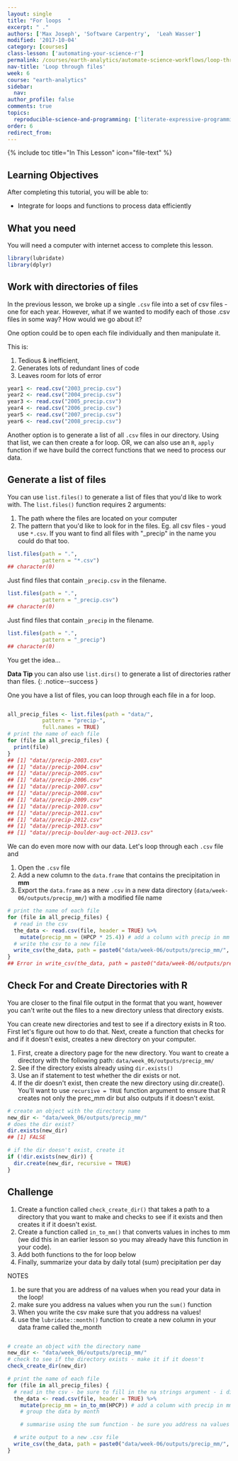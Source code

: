 ```yaml
---
layout: single
title: "For loops  "
excerpt: " ."
authors: ['Max Joseph', 'Software Carpentry',  'Leah Wasser']
modified: '2017-10-04'
category: [courses]
class-lesson: ['automating-your-science-r']
permalink: /courses/earth-analytics/automate-science-workflows/loop-through-a-set-of-files-r/
nav-title: 'Loop through files'
week: 6
course: "earth-analytics"
sidebar:
  nav:
author_profile: false
comments: true
topics:
  reproducible-science-and-programming: ['literate-expressive-programming', 'functions']
order: 6
redirect_from:
---
```


{% include toc title="In This Lesson" icon="file-text" %}

<div class='notice--success' markdown="1">

## <i class="fa fa-graduation-cap" aria-hidden="true"></i> Learning Objectives

After completing this tutorial, you will be able to:

* Integrate for loops and functions to process data efficiently

## <i class="fa fa-check-square-o fa-2" aria-hidden="true"></i> What you need

You will need a computer with internet access to complete this lesson.

</div>



```r
library(lubridate)
library(dplyr)
```

## Work with directories of files

In the previous lesson, we broke up a single `.csv` file into a set of csv files -
one for each year. However, what if we wanted to modify each of those .csv files
in some way? How would we go about it?

One option could be to open each file individually and then manipulate it.

This is:

1. Tedious & inefficient,
1. Generates lots of redundant lines of code
1. Leaves room for lots of error



```r
year1 <- read.csv("2003_precip.csv")
year2 <- read.csv("2004_precip.csv")
year3 <- read.csv("2005_precip.csv")
year4 <- read.csv("2006_precip.csv")
year5 <- read.csv("2007_precip.csv")
year6 <- read.csv("2008_precip.csv")

```

Another option is to generate a list of all `.csv` files in our directory. Using that
list, we can then create a for loop. OR, we can also use an `R`, `apply` function if
we have build the correct functions that we need to process our data.

## Generate a list of files

You can use `list.files()` to generate a list of files that you'd like to work
with. The `list.files()` function requires 2 arguments:

1. The path where the files are located on your computer
1. The pattern that you'd like to look for in the files. Eg. all csv files - youd use `*.csv`. If you want to find all files with "_precip" in the name you could do that too.


```r
list.files(path = ".",
           pattern = "*.csv")
## character(0)
```

Just find files that contain `_precip.csv` in the filename.


```r
list.files(path = ".",
           pattern = "_precip.csv")
## character(0)
```

Just find files that contain `_precip` in the filename.


```r
list.files(path = ".",
           pattern = "_precip")
## character(0)
```

You get the idea...


<i class="fa fa-star" aria-hidden="true"></i> **Data Tip** you can also use `list.dirs()` to generate a list of directories rather than files.
{: .notice--success }


One you have a list of files, you can loop through each file in a for loop.


```r

all_precip_files <- list.files(path = "data/",
           pattern = "precip-",
           full.names = TRUE)
# print the name of each file
for (file in all_precip_files) {
  print(file)
}
## [1] "data//precip-2003.csv"
## [1] "data//precip-2004.csv"
## [1] "data//precip-2005.csv"
## [1] "data//precip-2006.csv"
## [1] "data//precip-2007.csv"
## [1] "data//precip-2008.csv"
## [1] "data//precip-2009.csv"
## [1] "data//precip-2010.csv"
## [1] "data//precip-2011.csv"
## [1] "data//precip-2012.csv"
## [1] "data//precip-2013.csv"
## [1] "data//precip-boulder-aug-oct-2013.csv"
```

We can do even more now with our data. Let's loop through each `.csv` file and

1. Open the `.csv` file
1. Add a new column to the `data.frame` that contains the precipitation in **mm**
1. Export the `data.frame` as a new `.csv` in a new data directory (`data/week-06/outputs/precip_mm/`) with a modified file name


```r
# print the name of each file
for (file in all_precip_files) {
  # read in the csv
  the_data <- read.csv(file, header = TRUE) %>%
    mutate(precip_mm = (HPCP * 25.4)) # add a column with precip in mm
  # write the csv to a new file
  write_csv(the_data, path = paste0("data/week-06/outputs/precip_mm/", basename(file)))
}
## Error in write_csv(the_data, path = paste0("data/week-06/outputs/precip_mm/", : could not find function "write_csv"
```

## Check For and Create Directories with R

You are closer to the final file output in the format that you want, however
you can't write out the files to a new directory unless that directory exists.

You can create new directories and test to see if a directory exists in R too.
First let's figure out how to do that. Next, create a function that checks for and
if it doesn't exist, creates a new directory on your computer.

1. First, create a directory page for the new directory. You want to create a directory
with the following path: `data/week_06/outputs/precip_mm/`
2. See if the directory exists already using `dir.exists()`
3. Use an if statement to test whether the dir exists or not.
4. If the dir doesn't exist, then create the new directory using dir.create(). You'll want to use `recursive = TRUE` function argument to ensure that R creates not only the prec_mm dir but also outputs if it doesn't exist.





```r
# create an object with the directory name
new_dir <- "data/week_06/outputs/precip_mm/"
# does the dir exist?
dir.exists(new_dir)
## [1] FALSE

# if the dir doesn't exist, create it
if (!dir.exists(new_dir)) {
  dir.create(new_dir, recursive = TRUE)
}
```


<div class="notice--warning" markdown="1">

## <i class="fa fa-pencil-square-o" aria-hidden="true"></i> Challenge

1. Create a function called `check_create_dir()` that takes a path to a directory that you want to make and checks to see if it exists and then creates it if it doesn't exist.
2. Create a function called `in_to_mm()` that converts values in inches to mm (we did this in an earlier lesson so you may already have this function in your code).
2. Add both functions to the for loop below
3. Finally, summarize your data by daily total (sum) precipitation per day

NOTES

1. be sure that you are address of na values when you read your data in the loop!
2. make sure you address na values when you run the `sum()` function
3. When you write the csv make sure that you address na values!
4. use the `lubridate::month()` function to create a new column in your data frame called the_month

```r

# create an object with the directory name
new_dir <- "data/week_06/outputs/precip_mm/"
# check to see if the directory exists - make it if it doesn't
check_create_dir(new_dir)

# print the name of each file
for (file in all_precip_files) {
  # read in the csv - be sure to fill in the na strings argument - i didn't do that below
  the_data <- read.csv(file, header = TRUE) %>%
    mutate(precip_mm = in_to_mm(HPCP)) # add a column with precip in mm and a column with just the month using the month() function
    # group the data by month

    # summarise using the sum function - be sure you address na values when you sum! we discussed this during week 1

  # write output to a new .csv file
  write_csv(the_data, path = paste0("data/week-06/outputs/precip_mm/", basename(file)))
}
```

</div>


